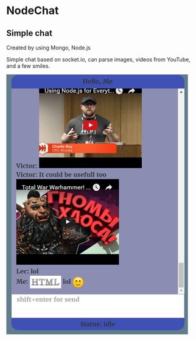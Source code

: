 # NodeChat
<h2>Simple chat</h2>
<p>Created by using Mongo, Node.js</p>
<p>
  Simple chat based on socket.io, can parse images, videos from YouTube, and a few smiles.
</p>
<img src="src/img/img/Example.png" alt="example">
